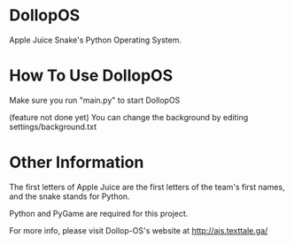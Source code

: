 # DollopOS
Apple Juice Snake's Python Operating System.


# How To Use DollopOS
Make sure you run "main.py" to start DollopOS

(feature not done yet) You can change the background by editing settings/background.txt


# Other Information
The first letters of Apple Juice are the first letters of the team's first names, and the snake stands for Python.

Python and PyGame are required for this project.

For more info, please visit Dollop-OS's website at http://ajs.texttale.ga/


